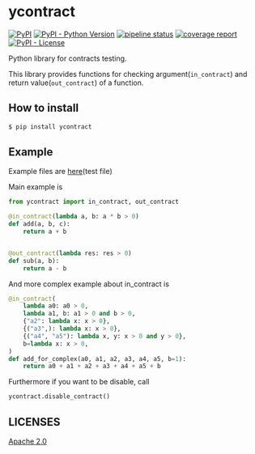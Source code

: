 ycontract
================================================================================

[![PyPI](https://img.shields.io/pypi/v/ycontract)](https://pypi.org/project/exclock/)
[![PyPI - Python Version](https://img.shields.io/pypi/pyversions/ycontract)](https://pypi.org/project/exclock/)
[![pipeline status](https://gitlab.com/yassu/ycontract.py/badges/master/pipeline.svg)](https://gitlab.com/yassu/ycontract.py/-/commits/master)
[![coverage report](https://gitlab.com/yassu/ycontract.py/badges/master/coverage.svg)](https://gitlab.com/yassu/ycontract.py/-/commits/master)
[![PyPI - License](https://img.shields.io/pypi/l/ycontract)](https://gitlab.com/yassu/exclock/-/raw/master/LICENSE)


Python library for contracts testing.

This library provides functions for checking argument(`in_contract`) and return value(`out_contract`) of a function.

How to install
--------------------------------------------------------------------------------

``` sh
$ pip install ycontract
```

Example
--------------------------------------------------------------------------------

Example files are [here](https://gitlab.com/yassu/ycontract.py/-/blob/master/tests/test_contract.py)(test file)

Main example is

``` python
from ycontract import in_contract, out_contract

@in_contract(lambda a, b: a * b > 0)
def add(a, b, c):
    return a + b


@out_contract(lambda res: res > 0)
def sub(a, b):
    return a - b
```

And more complex example about in_contract is

``` python
@in_contract(
    lambda a0: a0 > 0,
    lambda a1, b: a1 > 0 and b > 0,
    {"a2": lambda x: x > 0},
    {("a3",): lambda x: x > 0},
    {("a4", "a5"): lambda x, y: x > 0 and y > 0},
    b=lambda x: x > 0,
)
def add_for_complex(a0, a1, a2, a3, a4, a5, b=1):
    return a0 + a1 + a2 + a3 + a4 + a5 + b
```

Furthermore if you want to be disable, call

``` python
ycontract.disable_contract()
```

LICENSES
--------------------------------------------------------------------------------

[Apache 2.0](https://gitlab.com/yassu/ycontract.py/-/blob/master/LICENSE)
